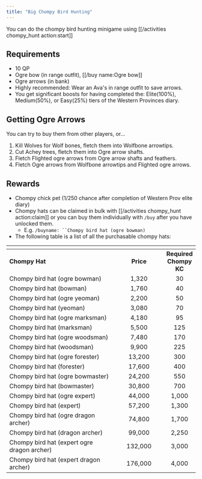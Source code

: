 ```yaml
---
title: "Big Chompy Bird Hunting"
---
```


You can do the chompy bird hunting minigame using [[/activities chompy_hunt action\:start]]

## Requirements

- 10 QP
- Ogre bow (in range outfit), [[/buy name\:Ogre bow]]
- Ogre arrows (in bank)
- Highly recommended: Wear an Ava's in range outfit to save arrows.
- You get significant boosts for having completed the: Elite(100%), Medium(50%), or Easy(25%) tiers of the Western Provinces diary.

## Getting Ogre Arrows

You can try to buy them from other players, or...

1. Kill Wolves for Wolf bones, fletch them into Wolfbone arrowtips.
2. Cut Achey trees, fletch them into Ogre arrow shafts.
3. Fletch Flighted ogre arrows from Ogre arrow shafts and feathers.
4. Fletch Ogre arrows from Wolfbone arrowtips and Flighted ogre arrows.

## Rewards

- Chompy chick pet (1/250 chance after completion of Western Prov elite diary)
- Chompy hats can be claimed in bulk with [[/activities chompy_hunt action\:claim]] or you can buy them individually with `/buy` after you have unlocked them.
  - E.g. `/buyname: ``Chompy bird hat (ogre bowman)`
- The following table is a list of all the purchasable chompy hats:

<table><thead><tr><th width="406.03069058556395"></th><th width="150" align="center"></th><th align="center"></th></tr></thead><tbody><tr><td><strong>Chompy Hat</strong></td><td align="center"><strong>Price</strong></td><td align="center"><strong>Required Chompy KC</strong></td></tr><tr><td>Chompy bird hat (ogre bowman)</td><td align="center">1,320</td><td align="center">30</td></tr><tr><td>Chompy bird hat (bowman)</td><td align="center">1,760</td><td align="center">40</td></tr><tr><td>Chompy bird hat (ogre yeoman)</td><td align="center">2,200</td><td align="center">50</td></tr><tr><td>Chompy bird hat (yeoman)</td><td align="center">3,080</td><td align="center">70</td></tr><tr><td>Chompy bird hat (ogre marksman)</td><td align="center">4,180</td><td align="center">95</td></tr><tr><td>Chompy bird hat (marksman)</td><td align="center">5,500</td><td align="center">125</td></tr><tr><td>Chompy bird hat (ogre woodsman)</td><td align="center">7,480</td><td align="center">170</td></tr><tr><td>Chompy bird hat (woodsman)</td><td align="center">9,900</td><td align="center">225</td></tr><tr><td>Chompy bird hat (ogre forester)</td><td align="center">13,200</td><td align="center">300</td></tr><tr><td>Chompy bird hat (forester)</td><td align="center">17,600</td><td align="center">400</td></tr><tr><td>Chompy bird hat (ogre bowmaster)</td><td align="center">24,200</td><td align="center">550</td></tr><tr><td>Chompy bird hat (bowmaster)</td><td align="center">30,800</td><td align="center">700</td></tr><tr><td>Chompy bird hat (ogre expert)</td><td align="center">44,000</td><td align="center">1,000</td></tr><tr><td>Chompy bird hat (expert)</td><td align="center">57,200</td><td align="center">1,300</td></tr><tr><td>Chompy bird hat (ogre dragon archer)</td><td align="center">74,800</td><td align="center">1,700</td></tr><tr><td>Chompy bird hat (dragon archer)</td><td align="center">99,000</td><td align="center">2,250</td></tr><tr><td>Chompy bird hat (expert ogre dragon archer)</td><td align="center">132,000</td><td align="center">3,000</td></tr><tr><td>Chompy bird hat (expert dragon archer)</td><td align="center">176,000</td><td align="center">4,000</td></tr></tbody></table>
